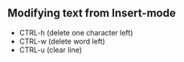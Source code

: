 
## Modifying text from Insert-mode
- CTRL-h (delete one character left)
- CTRL-w (delete word left)
- CTRL-u (clear line)